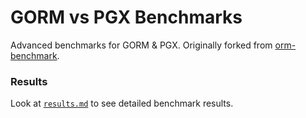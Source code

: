 # GORM vs PGX Benchmarks
Advanced benchmarks for GORM & PGX. Originally forked from [orm-benchmark](https://github.com/efectn/go-orm-benchmarks).

### Results
Look at [`results.md`](results.md) to see detailed benchmark results.

